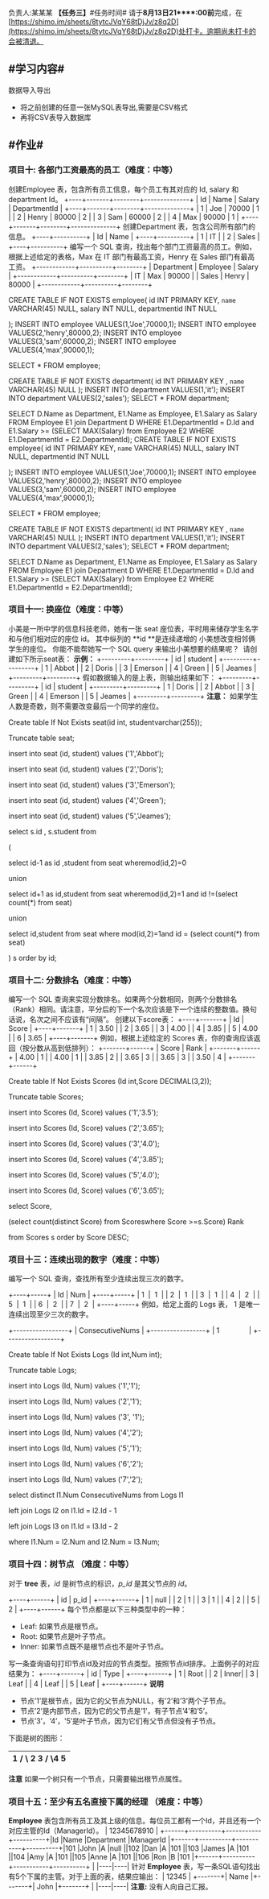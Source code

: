 负责人:某某某
**【任务三】**#任务时间#
请于**8****月****13****日2****1****:00前**完成，在[https://shimo.im/sheets/8tytcJVqY68tDjJv/z8q2D](https://shimo.im/sheets/8tytcJVqY68tDjJv/z8q2D)处打卡。逾期尚未打卡的会被清退。

## **#学习内容#**
数据导入导出
  * 将之前创建的任意一张MySQL表导出,需要是CSV格式
  * 再将CSV表导入数据库
## **#作业#**
### 项目十: 各部门工资最高的员工（难度：中等）
创建Employee 表，包含所有员工信息，每个员工有其对应的 Id, salary 和 department Id。
+----+-------+--------+--------------+
| Id | Name  | Salary | DepartmentId |
+----+-------+--------+--------------+
| 1  | Joe   | 70000  | 1            |
| 2  | Henry | 80000  | 2            |
| 3  | Sam   | 60000  | 2            |
| 4  | Max   | 90000  | 1            |
+----+-------+--------+--------------+
创建Department 表，包含公司所有部门的信息。
+----+----------+
| Id | Name     |
+----+----------+
| 1  | IT       |
| 2  | Sales    |
+----+----------+
编写一个 SQL 查询，找出每个部门工资最高的员工。例如，根据上述给定的表格，Max 在 IT 部门有最高工资，Henry 在 Sales 部门有最高工资。
+------------+----------+--------+
| Department | Employee | Salary |
+------------+----------+--------+
| IT         | Max      | 90000  |
| Sales      | Henry    | 80000  |
+------------+----------+--------+

CREATE TABLE IF NOT EXISTS employee(
	id INT PRIMARY KEY,
	`name` VARCHAR(45)  NULL,
	salary INT NULL,
	departmentid  INT NULL
	
);
INSERT INTO employee
	VALUES(1,'Joe',70000,1);
INSERT INTO employee
	VALUES(2,'henry',80000,2);
INSERT INTO employee
	VALUES(3,'sam',60000,2);
INSERT INTO employee
	VALUES(4,'max',90000,1);

SELECT * FROM employee;

CREATE TABLE IF NOT EXISTS department(
	id INT PRIMARY KEY ,
	`name` VARCHAR(45)  NULL
);
INSERT INTO department
	VALUES(1,'it');
INSERT INTO department
	VALUES(2,'sales');
SELECT * FROM department;

SELECT D.Name as Department, E1.Name as Employee, E1.Salary as Salary
FROM Employee E1 join Department D
WHERE E1.DepartmentId = D.Id and E1.Salary >= (SELECT MAX(Salary) from Employee E2 WHERE E1.DepartmentId = E2.DepartmentId);
CREATE TABLE IF NOT EXISTS employee(
	id INT PRIMARY KEY,
	`name` VARCHAR(45)  NULL,
	salary INT NULL,
	departmentid  INT NULL
	
);
INSERT INTO employee
	VALUES(1,'Joe',70000,1);
INSERT INTO employee
	VALUES(2,'henry',80000,2);
INSERT INTO employee
	VALUES(3,'sam',60000,2);
INSERT INTO employee
	VALUES(4,'max',90000,1);

SELECT * FROM employee;

CREATE TABLE IF NOT EXISTS department(
	id INT PRIMARY KEY ,
	`name` VARCHAR(45)  NULL
);
INSERT INTO department
	VALUES(1,'it');
INSERT INTO department
	VALUES(2,'sales');
SELECT * FROM department;

SELECT D.Name as Department, E1.Name as Employee, E1.Salary as Salary
FROM Employee E1 join Department D
WHERE E1.DepartmentId = D.Id and E1.Salary >= (SELECT MAX(Salary) from Employee E2 WHERE E1.DepartmentId = E2.DepartmentId);


### 项目十一: 换座位（难度：中等）
小美是一所中学的信息科技老师，她有一张 seat 座位表，平时用来储存学生名字和与他们相对应的座位 id。
其中纵列的 **id **是连续递增的
小美想改变相邻俩学生的座位。
你能不能帮她写一个 SQL query 来输出小美想要的结果呢？
 请创建如下所示seat表：
**示例：**
+---------+---------+
|    id   | student |
+---------+---------+
|    1    | Abbot   |
|    2    | Doris   |
|    3    | Emerson |
|    4    | Green   |
|    5    | Jeames  |
+---------+---------+
假如数据输入的是上表，则输出结果如下：
+---------+---------+
|    id   | student |
+---------+---------+
|    1    | Doris   |
|    2    | Abbot   |
|    3    | Green   |
|    4    | Emerson |
|    5    | Jeames  |
+---------+---------+
**注意：**
如果学生人数是奇数，则不需要改变最后一个同学的座位。

Create table If Not Exists seat(id int, studentvarchar(255));

Truncate table seat;

insert into seat (id, student) values ('1','Abbot');

insert into seat (id, student) values ('2','Doris');

insert into seat (id, student) values ('3','Emerson');

insert into seat (id, student) values ('4','Green');

insert into seat (id, student) values ('5','Jeames');

select s.id , s.student from

(

select id-1 as id ,student from seat wheremod(id,2)=0

union

select id+1 as id,student from seat wheremod(id,2)=1 and id !=(select count(*) from seat)

union

select id,student from seat where mod(id,2)=1and id = (select count(*) from seat)

) s order by id;



### 项目十二:  分数排名（难度：中等）
编写一个 SQL 查询来实现分数排名。如果两个分数相同，则两个分数排名（Rank）相同。请注意，平分后的下一个名次应该是下一个连续的整数值。换句话说，名次之间不应该有“间隔”。
创建以下score表：
+----+-------+
| Id | Score |
+----+-------+
| 1  | 3.50  |
| 2  | 3.65  |
| 3  | 4.00  |
| 4  | 3.85  |
| 5  | 4.00  |
| 6  | 3.65  |
+----+-------+
例如，根据上述给定的 Scores 表，你的查询应该返回（按分数从高到低排列）：
+-------+------+
| Score | Rank |
+-------+------+
| 4.00  | 1    |
| 4.00  | 1    |
| 3.85  | 2    |
| 3.65  | 3    |
| 3.65  | 3    |
| 3.50  | 4    |
+-------+------+

Create table If Not Exists Scores (Id int,Score DECIMAL(3,2));

Truncate table Scores;

insert into Scores (Id, Score) values ('1','3.5');

insert into Scores (Id, Score) values ('2','3.65');

insert into Scores (Id, Score) values ('3','4.0');

insert into Scores (Id, Score) values ('4','3.85');

insert into Scores (Id, Score) values ('5','4.0');

insert into Scores (Id, Score) values ('6','3.65');

select Score,

(select count(distinct Score) from Scoreswhere Score >=s.Score) Rank

from Scores s order by Score DESC;


### 项目十三：连续出现的数字（难度：中等）
编写一个 SQL 查询，查找所有至少连续出现三次的数字。

+----+-----+
| Id | Num |
+----+-----+
| 1  |  1  |
| 2  |  1  |
| 3  |  1  |
| 4  |  2  |
| 5  |  1  |
| 6  |  2  |
| 7  |  2  |
+----+-----+
例如，给定上面的 Logs 表， 1 是唯一连续出现至少三次的数字。

+-----------------+
| ConsecutiveNums |
+-----------------+
| 1               |
+-----------------+


Create table If Not Exists Logs (Id int,Num int);

Truncate table Logs;

insert into Logs (Id, Num) values ('1','1');

insert into Logs (Id, Num) values ('2','1');

insert into Logs (Id, Num) values ('3', '1');

insert into Logs (Id, Num) values ('4','2');

insert into Logs (Id, Num) values ('5','1');

insert into Logs (Id, Num) values ('6','2');

insert into Logs (Id, Num) values ('7','2');

select distinct l1.Num ConsecutiveNums from Logs l1

left join Logs l2 on l1.Id = l2.Id - 1

left join Logs l3 on l1.Id = l3.Id - 2

where l1.Num = l2.Num and l2.Num = l3.Num;


### 项目十四：树节点 （难度：中等）
对于 **tree** 表，*id* 是树节点的标识，*p_id* 是其父节点的 *id*。

+----+------+
| id | p_id |
+----+------+
| 1  | null |
| 2  | 1    |
| 3  | 1    |
| 4  | 2    |
| 5  | 2    |
+----+------+
每个节点都是以下三种类型中的一种：
* Leaf: 如果节点是根节点。
* Root: 如果节点是叶子节点。
* Inner: 如果节点既不是根节点也不是叶子节点。

写一条查询语句打印节点id及对应的节点类型。按照节点id排序。上面例子的对应结果为：
+----+------+
| id | Type |
+----+------+
| 1  | Root |
| 2  | Inner|
| 3  | Leaf |
| 4  | Leaf |
| 5  | Leaf |
+----+------+
**说明**
* 节点’1’是根节点，因为它的父节点为NULL，有’2’和’3’两个子节点。
* 节点’2’是内部节点，因为它的父节点是’1’，有子节点’4’和’5’。
* 节点’3’，‘4’，'5’是叶子节点，因为它们有父节点但没有子节点。

下面是树的图形：

|         1      /   \    2       3  /   \4       5 | 
|----|
**注意**
如果一个树只有一个节点，只需要输出根节点属性。

### 项目十五：至少有五名直接下属的经理 （难度：中等）
**Employee** 表包含所有员工及其上级的信息。每位员工都有一个Id，并且还有一个对应主管的Id（ManagerId）。
| 12345678910 | +------+----------+-----------+----------+\|Id    \|Name 	  \|Department \|ManagerId \|+------+----------+-----------+----------+\|101   \|John 	  \|A 	      \|null      \|\|102   \|Dan 	  \|A 	      \|101       \|\|103   \|James 	  \|A 	      \|101       \|\|104   \|Amy 	  \|A 	      \|101       \|\|105   \|Anne 	  \|A 	      \|101       \|\|106   \|Ron 	  \|B 	      \|101       \|+------+----------+-----------+----------+ | 
|----|----|
针对 **Employee** 表，写一条SQL语句找出有5个下属的主管。对于上面的表，结果应输出：
| 12345 | +-------+\| Name  \|+-------+\| John  \|+-------+ | 
|----|----|
**注意:**
没有人向自己汇报。


# 

